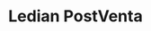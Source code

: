 ---
title: "Ledian PostVenta"
url: /san-fernando-del-valle-de-catamarca/ledian-postventa/
shop: Autowerkstatt
---